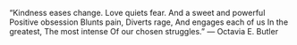 
“Kindness eases change. Love quiets fear. And a sweet and powerful Positive obsession Blunts pain, Diverts rage, And engages each of us In the greatest, The most intense Of our chosen struggles.”  ― Octavia E. Butler
